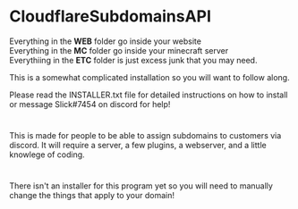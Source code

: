 # CloudflareSubdomainsAPI


Everything in the **WEB** folder go inside your website<br>
Everything in the **MC** folder go inside your minecraft server<br>
Everythiing in the **ETC** folder is just excess junk that you may need.

This is a somewhat complicated installation so you will want to follow along.

Please read the INSTALLER.txt file for detailed instructions on how to install or message Slick#7454 on discord for help!
#

This is made for people to be able to assign subdomains to customers via discord. It will require a server, a few plugins, a webserver, and a little knowlege of coding.
 
 #
 
 There isn't an installer for this program yet so you will need to manually change the things that apply to your domain!
